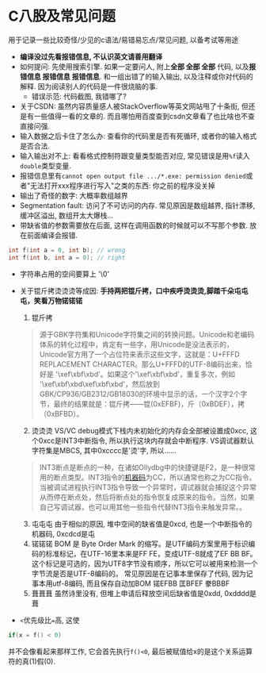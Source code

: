 # C八股及常见问题

用于记录一些比较奇怪/少见的c语法/易错易忘点/常见问题, 以备考试等用途 

- **编译没过先看报错信息, 不认识英文请善用翻译** 
- 如何提问: 先使用搜索引擎. 如果一定要问人, 附上**全部 全部 全部** 代码, 以及**报错信息 报错信息 报错信息**. 和一组出错了的输入输出, 以及注释或你对代码的解释. 因为阅读别人的代码是一件很烧脑的事.
	- 错误示范: 代码截图, 我错哪了?
- 关于CSDN: 虽然内容质量感人被StackOverflow等英文网站甩了十条街, 但还是有一些值得一看的文章的. 而且哪怕用百度查到csdn文章看了也比啥也不查直接问强. 
- 输入数据之后卡住了怎么办: 查看你的代码里是否有死循环, 或者你的输入格式是否合法.  
- 输入输出对不上: 看看格式控制符跟变量类型能否对应, 常见错误是用`%f`读入`double`类型变量. 
- 报错信息里有`cannot open output file .../*.exe: permission denied`或者"无法打开xxx程序进行写入"之类的东西: 你之前的程序没关掉
- 输出了奇怪的数字: 大概率数组越界
- Segmentation fault: 访问了不可访问的内存. 常见原因是数组越界, 指针漂移, 缓冲区溢出, 数组开太大爆栈...
- 带缺省值的参数需要放在后面, 这样在调用函数的时候就可以不写那个参数.
放在前面编译会报错.

```c
int f(int a = 0, int b); // wrong
int f(int b, int a = 0); // right
```

- 字符串占用的空间要算上  '\\0' 
- 关于锟斤拷烫烫烫等成因:
   **手持两把锟斤拷，口中疾呼烫烫烫,脚踏千朵屯屯屯，笑看万物锘锘锘**
   1. 锟斤拷
    >源于GBK字符集和Unicode字符集之间的转换问题。Unicode和老编码体系的转化过程中，肯定有一些字，用Unicode是没法表示的，Unicode官方用了一个占位符来表示这些文字，这就是：U+FFFD REPLACEMENT CHARACTER。那么U+FFFD的UTF-8编码出来，恰好是 '\xef\xbf\xbd'。如果这个'\xef\xbf\xbd'，重复多次，例如 '\xef\xbf\xbd\xef\xbf\xbd'，然后放到GBK/CP936/GB2312/GB18030的环境中显示的话，一个汉字2个字节，最终的结果就是：锟斤拷——锟(0xEFBF)，斤（0xBDEF），拷（0xBFBD）。
   2. 烫烫烫 
    VS/VC debug模式下栈内未初始化的内存会全部被设置成0xcc, 这个0xcc是INT3中断指令, 所以执行这块内存就会中断程序. 
    VS调试器默认字符集是MBCS, 其中0xcccc是'烫'字, 所以......
   > INT3断点是断点的一种，在诸如Ollydbg中的快捷键是F2，是一种很常用的断点类型。INT3指令的[机器码](https://baike.baidu.com/item/%E6%9C%BA%E5%99%A8%E7%A0%81?fromModule=lemma_inlink)为CC，所以通常也称之为CC指令。当被调试进程执行INT3指令导致一个异常时，调试器就会捕捉这个异常从而停在断点处，然后将断点处的指令恢复成原来的指令。当然，如果自己写调试器，也可以用其他一些指令代替INT3指令来触发异常。。
   
  3. 屯屯屯
   由于相似的原因, 堆中空间的缺省值是0xcd, 也是一个中断指令的机器码, 0xcdcd是屯
  4. 锘锘锘
   BOM 是 Byte Order Mark 的缩写。是UTF编码方案里用于标识编码的标准标记，在UTF-16里本来是FF FE，变成UTF-8就成了EF BB BF。这个标记是可选的，因为UTF8字节没有顺序，所以它可以被用来检测一个字节流是否是UTF-8编码的。
   常见原因是在记事本里保存了代码, 因为记事本用utf-8编码, 而且保存自动加BOM
    锘EFBB
    匡BFEF
    豢BBBF
  5. 葺葺葺
	虽然诗里没有, 但堆上申请后释放空间后缺省值是0xdd, 0xdddd是葺

-  `<`优先级比`=`高, 这使
```c
if(x = f() < 0)
```
并不会像看起来那样工作, 它会首先执行`f()<0`, 最后被赋值给x的是这个关系运算符的真(1)假(0). 

